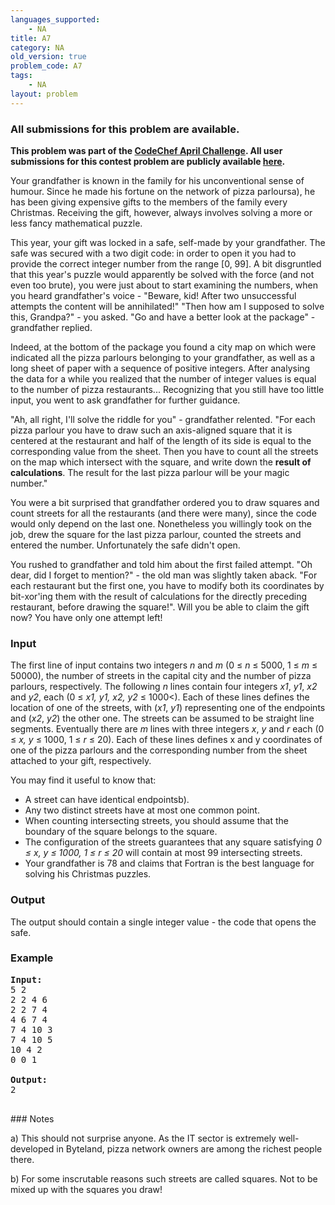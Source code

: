 ```yaml
---
languages_supported:
    - NA
title: A7
category: NA
old_version: true
problem_code: A7
tags:
    - NA
layout: problem
---
```

###  All submissions for this problem are available. 

**This problem was part of the [CodeChef April Challenge](/APRIL09/). All user submissions for this contest problem are publicly available [here](/APRIL09/status/A7/).**

Your grandfather is known in the family for his unconventional sense of humour. Since he made his fortune on the network of pizza parloursa), he has been giving expensive gifts to the members of the family every Christmas. Receiving the gift, however, always involves solving a more or less fancy mathematical puzzle.

This year, your gift was locked in a safe, self-made by your grandfather. The safe was secured with a two digit code: in order to open it you had to provide the correct integer number from the range \[0, 99\]. A bit disgruntled that this year's puzzle would apparently be solved with the force (and not even too brute), you were just about to start examining the numbers, when you heard grandfather's voice - "Beware, kid! After two unsuccessful attempts the content will be annihilated!" "Then how am I supposed to solve this, Grandpa?" - you asked. "Go and have a better look at the package" - grandfather replied.

Indeed, at the bottom of the package you found a city map on which were indicated all the pizza parlours belonging to your grandfather, as well as a long sheet of paper with a sequence of positive integers. After analysing the data for a while you realized that the number of integer values is equal to the number of pizza restaurants... Recognizing that you still have too little input, you went to ask grandfather for further guidance.

"Ah, all right, I'll solve the riddle for you" - grandfather relented. "For each pizza parlour you have to draw such an axis-aligned square that it is centered at the restaurant and half of the length of its side is equal to the corresponding value from the sheet. Then you have to count all the streets on the map which intersect with the square, and write down the **result of calculations**. The result for the last pizza parlour will be your magic number."

You were a bit surprised that grandfather ordered you to draw squares and count streets for all the restaurants (and there were many), since the code would only depend on the last one. Nonetheless you willingly took on the job, drew the square for the last pizza parlour, counted the streets and entered the number. Unfortunately the safe didn't open.

You rushed to grandfather and told him about the first failed attempt. "Oh dear, did I forget to mention?" - the old man was slightly taken aback. "For each restaurant but the first one, you have to modify both its coordinates by bit-xor'ing them with the result of calculations for the directly preceding restaurant, before drawing the square!". Will you be able to claim the gift now? You have only one attempt left!

### Input

The first line of input contains two integers _n_ and _m_ (0 ≤ _n_ ≤ 5000, 1 ≤ _m_ ≤ 50000), the number of streets in the capital city and the number of pizza parlours, respectively. The following _n_ lines contain four integers _x1_, _y1_, _x2_ and _y2_, each (0 ≤ _x1, y1, x2, y2_ ≤ 1000<). Each of these lines defines the location of one of the streets, with (_x1_, _y1_) representing one of the endpoints and (_x2_, _y2_) the other one. The streets can be assumed to be straight line segments. Eventually there are _m_ lines with three integers _x_, _y_ and _r_ each (0 ≤ _x, y_ ≤ 1000, 1 ≤ _r_ ≤ 20). Each of these lines defines x and y coordinates of one of the pizza parlours and the corresponding number from the sheet attached to your gift, respectively.

You may find it useful to know that:

- A street can have identical endpointsb).
- Any two distinct streets have at most one common point.
- When counting intersecting streets, you should assume that the boundary of the square belongs to the square.
- The configuration of the streets guarantees that any square satisfying _0 ≤ x, y ≤ 1000, 1 ≤ r ≤ 20_ will contain at most 99 intersecting streets.
- Your grandfather is 78 and claims that Fortran is the best language for solving his Christmas puzzles.

### Output

The output should contain a single integer value - the code that opens the safe.

### Example

<pre><b>Input:</b>
5 2
2 2 4 6
2 2 7 4
4 6 7 4
7 4 10 3
7 4 10 5
10 4 2
0 0 1

<b>Output:</b>
2

</pre>### Notes
a) This should not surprise anyone. As the IT sector is extremely well-developed in Byteland, pizza network owners are among the richest people there.

b) For some inscrutable reasons such streets are called squares. Not to be mixed up with the squares you draw!
